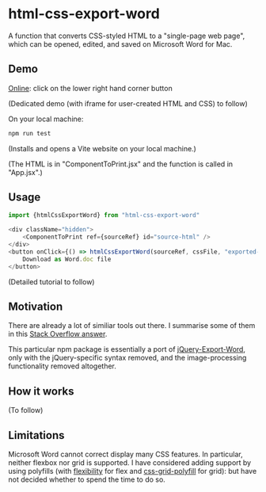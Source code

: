 # html-css-export-word

A function that converts CSS-styled HTML to a "single-page web page", which can be opened, edited, and saved on Microsoft Word for Mac.

## Demo

[Online](https://3willows.github.io/barAdmission/#/info): click on the lower right hand corner button

(Dedicated demo (with iframe for user-created HTML and CSS) to follow)

On your local machine:

```bash
npm run test
```

(Installs and opens a Vite website on your local machine.)

(The HTML is in "ComponentToPrint.jsx" and the function is called in "App.jsx".)

## Usage

```js
import {htmlCssExportWord} from "html-css-export-word"

<div className="hidden">
    <ComponentToPrint ref={sourceRef} id="source-html" />
</div>
<button onClick={() => htmlCssExportWord(sourceRef, cssFile, "exported-document.doc")}>
    Download as Word.doc file
</button>
```

(Detailed tutorial to follow)

## Motivation

There are already a lot of similiar tools out there. I summarise some of them in this [Stack Overflow answer](https://stackoverflow.com/a/78373506/19767032).

This particular npm package is essentially a port of [jQuery-Export-Word](https://github.com/markswindoll/jQuery-Word-Export), only with the jQuery-specific syntax removed, and the image-processing functionality removed altogether.

## How it works

(To follow)

## Limitations

Microsoft Word cannot correct display many CSS features.  In particular, neither flexbox nor grid is supported.  I have considered adding support by using polyfills (with [flexibility](https://github.com/FremyCompany/css-grid-polyfill) for flex and [css-grid-polyfill](https://github.com/jonathantneal/flexibility) for grid): but have not decided whether to spend the time to do so.